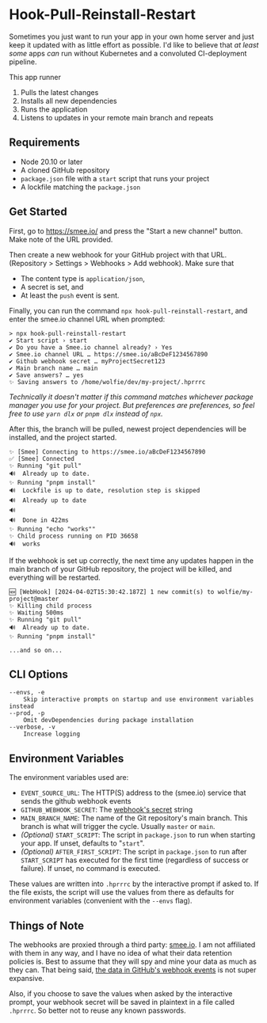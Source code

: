 # Hook-Pull-Reinstall-Restart

Sometimes you just want to run your app in your own home server and just keep it updated with as little effort as possible. I'd like to believe that _at least some_ apps _can_ run without Kubernetes and a convoluted CI-deployment pipeline.

This app runner

1. Pulls the latest changes
2. Installs all new dependencies
3. Runs the application
4. Listens to updates in your remote main branch and repeats

## Requirements

- Node 20.10 or later
- A cloned GitHub repository
- `package.json` file with a `start` script that runs your project
- A lockfile matching the `package.json`

## Get Started

First, go to https://smee.io/ and press the "Start a new channel" button. Make note of the URL provided.

Then create a new webhook for your GitHub project with that URL. (Repository > Settings > Webhooks > Add webhook). Make sure that

- The content type is `application/json`,
- A secret is set, and
- At least the `push` event is sent.

Finally, you can run the command `npx hook-pull-reinstall-restart`, and enter the smee.io channel URL when prompted:

```
> npx hook-pull-reinstall-restart
✔ Start script › start
✔ Do you have a Smee.io channel already? › Yes
✔ Smee.io channel URL … https://smee.io/aBcDeF1234567890
✔ Github webhook secret … myProjectSecret123
✔ Main branch name … main
✔ Save answers? … yes
✨ Saving answers to /home/wolfie/dev/my-project/.hprrrc
```

_Technically it doesn't matter if this command matches whichever package manager you use for your project. But preferences are preferences, so feel free to use `yarn dlx` or `pnpm dlx` instead of `npx`._

After this, the branch will be pulled, newest project dependencies will be installed, and the project started.

```
✨ [Smee] Connecting to https://smee.io/aBcDeF1234567890
✅ [Smee] Connected
✨ Running "git pull"
🔊  Already up to date.
✨ Running "pnpm install"
🔊  Lockfile is up to date, resolution step is skipped
🔊  Already up to date
🔊
🔊  Done in 422ms
✨ Running "echo "works""
✨ Child process running on PID 36658
🔊  works
```

If the webhook is set up correctly, the next time any updates happen in the main branch of your GitHub repository, the project will be killed, and everything will be restarted.

```
🆕 [WebHook] [2024-04-02T15:30:42.187Z] 1 new commit(s) to wolfie/my-project@master
✨ Killing child process
✨ Waiting 500ms
✨ Running "git pull"
🔊  Already up to date.
✨ Running "pnpm install"

...and so on...
```

## CLI Options

```
--envs, -e
    Skip interactive prompts on startup and use environment variables instead
--prod, -p
    Omit devDependencies during package installation
--verbose, -v
    Increase logging
```

## Environment Variables

The environment variables used are:

- `EVENT_SOURCE_URL`: The HTTP(S) address to the (smee.io) service that sends the github webhook events
- `GITHUB_WEBHOOK_SECRET`: The [webhook's secret](https://docs.github.com/en/webhooks/using-webhooks/validating-webhook-deliveries#creating-a-secret-token) string
- `MAIN_BRANCH_NAME`: The name of the Git repository's main branch. This branch is what will trigger the cycle. Usually `master` or `main`.
- _(Optional)_ `START_SCRIPT`: The script in `package.json` to run when starting your app. If unset, defaults to "`start`".
- _(Optional)_ `AFTER_FIRST_SCRIPT`: The script in `package.json` to run after `START_SCRIPT` has executed for the first time (regardless of success or failure). If unset, no command is executed.

These values are written into `.hprrrc` by the interactive prompt if asked to. If the file exists, the script will use the values from there as defaults for environment variables (convenient with the `--envs` flag).

## Things of Note

The webhooks are proxied through a third party: [smee.io](https://smee.io/). I am not affiliated with them in any way, and I have no idea of what their data retention policies is. Best to assume that they will spy and mine your data as much as they can. That being said, [the data in GitHub's webhook events](https://docs.github.com/en/webhooks/webhook-events-and-payloads) is not super expansive.

Also, if you choose to save the values when asked by the interactive prompt, your webhook secret will be saved in plaintext in a file called `.hprrrc`. So better not to reuse any known passwords.
